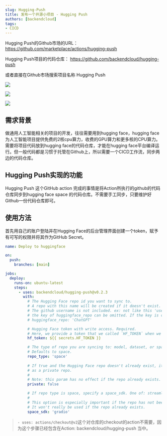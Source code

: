 ```yaml
---
slug: Hugging-Push
title: 发布一个开源小项目 - Hugging Push
authors: [backendcloud]
tags: 
- CICD
---
```


Hugging Push的Github市场的URL： https://github.com/marketplace/actions/hugging-push

Hugging Push项目的代码仓库： https://github.com/backendcloud/hugging-push

或者直接在Github市场搜索项目名称 Hugging Push

![](https://cdn.jsdelivr.net/gh/filess/img11@main/2023/04/24/1682337591710-bd51f152-164f-480b-9165-d39cd1d66a44.png)

![](https://cdn.jsdelivr.net/gh/filess/img19@main/2023/04/24/1682337613153-9ec1a337-4dfa-4d96-9be5-dd71a650cd06.png)

![](https://cdn.jsdelivr.net/gh/filess/img4@main/2023/04/24/1682337591712-4b9ad01c-5580-4e37-b925-4f6dae6b90d2.png)


## 需求背景

做通用人工智能相关的项目的开发，往往需要用到hugging face，hugging face为人工智能项目提供免费的2核cpu算力，收费的GPU算力和更多核的CPU算力。需要将项目代码放到hugging face的代码仓库，才能在hugging face平台编译运行。但一般代码都是习惯于托管在Github上，所以需要一个CICD工作流，同步两边的代码仓库。

## Hugging Push实现的功能

Hugging Push 这个GitHub action 完成的事情是将Action所执行的github的代码仓库同步到hugging face space 的代码仓库。不需要手工同步，只要维护好Github一份代码仓库即可。



## 使用方法

首先用自己的账户登陆并在Hugging Face的后台管理界面创建一个token，赋予有可写的权限并将其作为GitHub Secret。

```yaml
name: Deploy to huggingface

on:
  push:
    branches: [main]

jobs:
  deploy:
    runs-on: ubuntu-latest
    steps:
      - uses: backendcloud/hugging-push@v0.2.3
        with:
          # The Hugging Face repo id you want to sync to.
          # A repo with this name will be created if it doesn't exist. Required.
          # The github username is not included. ex: not like this 'username/reponame', but like this: 'reponame'
          # the key of huggingface_repo can be omitted. If the key is commented out, it defaults to the same name as the Github repository. 
          # huggingface_repo: 'ChatGPT'

          # Hugging Face token with write access. Required.
          # Here, we provide a token that we called `HF_TOKEN` when we added the secret to our GitHub repo.
          hf_token: ${{ secrets.HF_TOKEN }}

          # The type of repo you are syncing to: model, dataset, or space.
          # Defaults to space.
          repo_type: 'space'
  
          # If true and the Hugging Face repo doesn't already exist, it will be created
          # as a private repo.
          #
          # Note: this param has no effect if the repo already exists.
          private: false

          # If repo type is space, specify a space_sdk. One of: streamlit, gradio, or static
          #
          # This option is especially important if the repo has not been created yet.
          # It won't really be used if the repo already exists.
          space_sdk: 'gradio'
```

> `- uses: actions/checkout@v2`这个对仓库的checkout的action不需要，因为这个步骤已经包含在Action: backendcloud/hugging-push 当中。